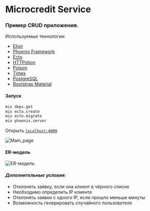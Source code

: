 # Microcredit Service

### Пример CRUD приложения.

Используемые технологии:
- [Elixir](https://elixir-lang.org/)
- [Phoenix Framework](http://www.phoenixframework.org/)
- [Ecto](https://hex.pm/packages/phoenix_ecto/3.0.1)
- [HTTPotion](https://github.com/myfreeweb/httpotion)
- [Poison](https://github.com/devinus/poison)
- [Timex](https://github.com/bitwalker/timex)
- [PostgreSQL](https://www.postgresql.org/)
- [Bootstrap Material](http://fezvrasta.github.io/bootstrap-material-design/)

#### Запуск
```sh
mix deps.get
mix ecto.create  
mix ecto.migrate
mix phoenix.server
```

Открыть [`localhost:4000`](http://localhost:4000)


![Main_page](https://github.com/kkozlovsky/microcredit_service/blob/master/docs/clients.png)


#### ER-модель
![ER-модель](https://github.com/kkozlovsky/microcredit_service/blob/master/docs/ER_diagram.png)

#### ***Дополнительные условия:***
* Отклонять заявку, если она клиент в чёрного списке
* Необходимо определить IP клиента
* Отклонять заявки с одного IP, если прошло меньше минуты
* Возможность генерировать случайного пользователя